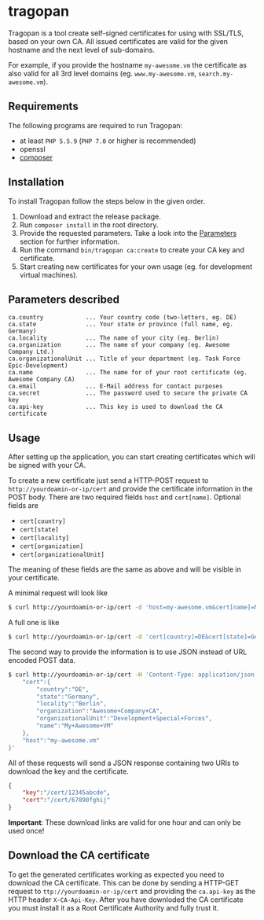 # tragopan
Tragopan is a tool create self-signed certificates for using with SSL/TLS, based on your own CA.
All issued certificates are valid for the given hostname and the next level of sub-domains.

For example, if you provide the hostname `my-awesome.vm` the certificate as also valid for all 3rd level domains 
(eg. `www.my-awesome.vm`, `search.my-awesome.vm`). 

## Requirements
The following programs are required to run Tragopan:
- at least `PHP 5.5.9` (`PHP 7.0` or higher is recommended)
- openssl
- [composer](http://getcomposer.org)

## Installation
To install Tragopan follow the steps below in the given order.

1. Download and extract the release package.
2. Run `composer install` in the root directory.
3. Provide the requested parameters. Take a look into the [Parameters](#parameters) section for further information.
4. Run the command `bin/tragopan ca:create` to create your CA key and certificate.
5. Start creating new certificates for your own usage (eg. for development virtual machines).

## <a name="parameters"></a>Parameters described
```text
ca.country            ... Your country code (two-letters, eg. DE)
ca.state              ... Your state or province (full name, eg. Germany)
ca.locality           ... The name of your city (eg. Berlin)
ca.organization       ... The name of your company (eg. Awesome Company Ltd.)
ca.organizationalUnit ... Title of your department (eg. Task Force Epic-Development)
ca.name               ... The name for of your root certificate (eg. Awesome Company CA)
ca.email              ... E-Mail address for contact purposes
ca.secret             ... The password used to secure the private CA key
ca.api-key            ... This key is used to download the CA certificate
```

## Usage
After setting up the application, you can start creating certificates which will be signed with your CA.

To create a new certificate just send a HTTP-POST request to `http://yourdoamin-or-ip/cert` and
provide the certificate information in the POST body.
There are two required fields `host` and `cert[name]`.
Optional fields are
- `cert[country]`
- `cert[state]`
- `cert[locality]`
- `cert[organization]`
- `cert[organizationalUnit]`

The meaning of these fields are the same as above and will be visible in your certificate.

A minimal request will look like
```bash
$ curl http://yourdoamin-or-ip/cert -d 'host=my-awesome.vm&cert[name]=My+Awesome+VM'
```

A full one is like
```bash
$ curl http://yourdoamin-or-ip/cert -d 'cert[country]=DE&cert[state]=Germany&cert[locality]=Berlin&cert[organization]=Awesome+Company+CA&cert[organizationalUnit]=Development+Special+Forces&cert[name]=My+Awesome+VM&host=my-awesome.vm'
```

The second way to provide the information is to use JSON instead of URL encoded POST data.
```bash
$ curl http://yourdoamin-or-ip/cert -H 'Content-Type: application/json; charset=utf-8' -d '{
    "cert":{
        "country":"DE",
        "state":"Germany",
        "locality":"Berlin",
        "organization":"Awesome+Company+CA",
        "organizationalUnit":"Development+Special+Forces",
        "name":"My+Awesome+VM"
    },
    "host":"my-awesome.vm"
}'
```

All of these requests will send a JSON response containing two URIs to download the key and the certificate.
```json
{
    "key":"/cert/12345abcde",
    "cert":"/cert/67890fghij"
}
```
**Important**: These download links are valid for one hour and can only be used once!

## Download the CA certificate
To get the generated certificates working as expected you need to download the CA certificate.
This can be done by sending a HTTP-GET request to `ttp://yourdoamin-or-ip/cert` and providing the `ca.api-key` as
the HTTP header `X-CA-Api-Key`. After you have downloded the CA certificate you must install it as
a Root Certificate Authority and fully trust it.

